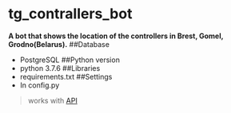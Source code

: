 # tg_contrallers_bot
**A bot that shows the location of the controllers in Brest, Gomel, Grodno(Belarus).**
##Database
 - PostgreSQL
##Python version
 - python 3.7.6
##Libraries
 - requirements.txt
##Settings
 - In config.py
> works with [API](https://github.com/Bloodielie/api_controllers)
